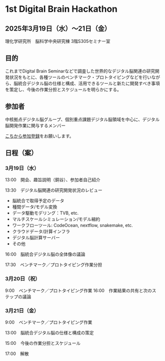 # 1st Digital Brain Hackathon

## 2025年3月19日（水）〜21日（金）
理化学研究所　脳科学中央研究棟 3階S305セミナー室

## 目的
これまでDigital Brain Seminarなどで調査した世界的なデジタル脳関連の研究開発状況をもとに、各種ツールのべンチマーク・プロトタイピングなどを行いながら、脳統合デジタル脳の仕様と構成、活用できるツールと新たに開発すべき事項を策定し、今後の作業分担とスケジュールを明らかにする。

## 参加者
中核拠点デジタル脳グループ、個別重点課題デジタル脳領域を中心に、デジタル脳開発作業に関与するメンバー

[こちから参加登録](https://forms.office.com/Pages/ResponsePage.aspx?id=jfvA2Fa7u0SfSsWOdGVlLhyH53jp7JVBu-b48aZDzLtUN05OME5IUEk0Mk5IU0tJUkhEWExNOERDRi4u)をお願いします。

## 日程（案）
 
### 3月19日（水）
13:00　開会、趣旨説明（銅谷）、参加者自己紹介

13:30　デジタル脳関連の研究開発状況のレビュー  
* 脳統合で取得予定のデータ
* 種間データ/モデル変換
* データ駆動モデリング：TVB, etc.
* マルチスケールシミュレーション/モデル縮約
* ワークフローツール: CodeOcean, nextflow, snakemake, etc.
* クラウドデータ/計算インフラ
* デジタル脳計算サーバー
* その他

16:00　脳統合デジタル脳の全体像の議論

17:30　ベンチマーク／プロトタイピング作業分担

### 3月20日（祝）
 9:00　ベンチマーク／プロトタイピング作業
16:00　作業結果の共有と次のステップの議論

### 3月21日（金）
 9:00　ベンチマーク／プロトタイピング作業
 
13:00　脳統合デジタル脳の仕様と構成の策定

15:00　今後の作業分担とスケジュール

17:00　解散
